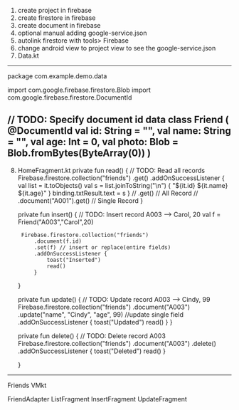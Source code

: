1. create project in firebase
2. create firestore in firebase
3. create document in firebase
4. optional manual adding google-service.json
5. autolink firestore with tools> Firebase
6. change android view to project view to see the google-service.json
7. Data.kt 
--------------------------------------------------------------------------------------------------------------------
package com.example.demo.data

import com.google.firebase.firestore.Blob
import com.google.firebase.firestore.DocumentId

// TODO: Specify document id
data class Friend (
    @DocumentId
    val id: String = "",
    val name: String = "",
    val age: Int = 0,
    val photo: Blob = Blob.fromBytes(ByteArray(0))
)
--------------------------------------------------------------------------------------------------------------------

8. HomeFragment.kt
    private fun read() {
        // TODO: Read all records
        Firebase.firestore.collection("friends")
            .get()
            .addOnSuccessListener {
                val list = it.toObjects<Friend>()
                val s = list.joinToString("\n") { "${it.id} ${it.name} ${it.age}" }
                binding.txtResult.text = s
            }
//        .get() // All Record
//         .document("A001").get() // Single Record
    }

    private fun insert() {
        // TODO: Insert record A003 --> Carol, 20
        val f = Friend("A003","Carol",20)

        Firebase.firestore.collection("friends")
            .document(f.id)
            .set(f) // insert or replace(entire fields)
            .addOnSuccessListener {
                toast("Inserted")
                read()
            }

    }

    private fun update() {
        // TODO: Update record A003 --> Cindy, 99
        Firebase.firestore.collection("friends")
            .document("A003")
            .update("name", "Cindy", "age", 99) //update single field
            .addOnSuccessListener {
                toast("Updated")
                read()
            }
    }

    private fun delete() {
        // TODO: Delete record A003
        Firebase.firestore.collection("friends")
            .document("A003")
            .delete()
            .addOnSuccessListener {
                toast("Deleted")
                read()
            }

    }
--------------------------------------------------------------------------------------------------------------------
Friends VMkt

FriendAdapter
ListFragment
InsertFragment
UpdateFragment

